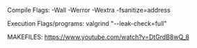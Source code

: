 Compile Flags:
	-Wall
	-Werror
	-Wextra
	-fsanitize=address

Execution Flags/programs:
	valgrind
		"--leak-check=full"

MAKEFILES: https://www.youtube.com/watch?v=DtGrdB8wQ_8
